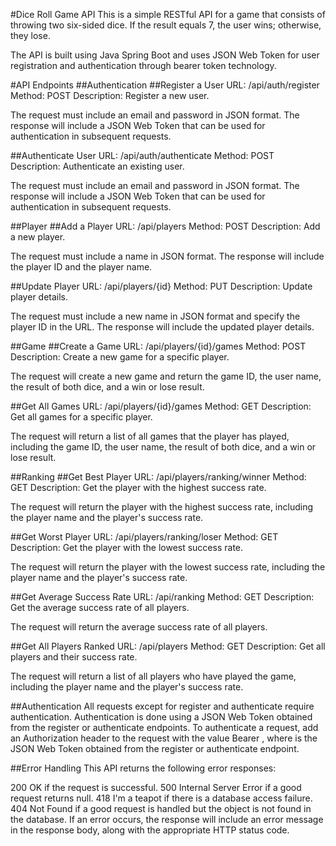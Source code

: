 #Dice Roll Game API
This is a simple RESTful API for a game that consists of throwing two six-sided dice. If the result equals 7, the user wins; otherwise, they lose.

The API is built using Java Spring Boot and uses JSON Web Token for user registration and authentication through bearer token technology.

#API Endpoints
##Authentication
##Register a User
URL: /api/auth/register
Method: POST
Description: Register a new user.

The request must include an email and password in JSON format. The response will include a JSON Web Token that can be used for authentication in subsequent requests.

##Authenticate User
URL: /api/auth/authenticate
Method: POST
Description: Authenticate an existing user.

The request must include an email and password in JSON format. The response will include a JSON Web Token that can be used for authentication in subsequent requests.

##Player
##Add a Player
URL: /api/players
Method: POST
Description: Add a new player.

The request must include a name in JSON format. The response will include the player ID and the player name.

##Update Player
URL: /api/players/{id}
Method: PUT
Description: Update player details.

The request must include a new name in JSON format and specify the player ID in the URL. The response will include the updated player details.

##Game
##Create a Game
URL: /api/players/{id}/games
Method: POST
Description: Create a new game for a specific player.

The request will create a new game and return the game ID, the user name, the result of both dice, and a win or lose result.

##Get All Games
URL: /api/players/{id}/games
Method: GET
Description: Get all games for a specific player.

The request will return a list of all games that the player has played, including the game ID, the user name, the result of both dice, and a win or lose result.

##Ranking
##Get Best Player
URL: /api/players/ranking/winner
Method: GET
Description: Get the player with the highest success rate.

The request will return the player with the highest success rate, including the player name and the player's success rate.

##Get Worst Player
URL: /api/players/ranking/loser
Method: GET
Description: Get the player with the lowest success rate.

The request will return the player with the lowest success rate, including the player name and the player's success rate.

##Get Average Success Rate
URL: /api/ranking
Method: GET
Description: Get the average success rate of all players.

The request will return the average success rate of all players.

##Get All Players Ranked
URL: /api/players
Method: GET
Description: Get all players and their success rate.

The request will return a list of all players who have played the game, including the player name and the player's success rate.

##Authentication
All requests except for register and authenticate require authentication. 
Authentication is done using a JSON Web Token obtained from the register or authenticate endpoints. 
To authenticate a request, add an Authorization header to the request with the value Bearer <token>, where <token> is the JSON Web Token obtained from the register or authenticate endpoint.
  
##Error Handling
This API returns the following error responses:

200 OK if the request is successful.
500 Internal Server Error if a good request returns null.
418 I'm a teapot if there is a database access failure.
404 Not Found if a good request is handled but the object is not found in the database.
If an error occurs, the response will include an error message in the response body, along with the appropriate HTTP status code.
